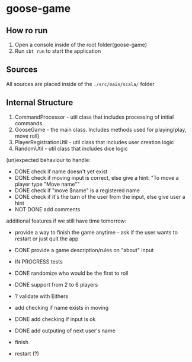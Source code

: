 # goose-game

## How ro run
 1. Open a console inside of the root folder(goose-game)
 2. Run `sbt run` to start the application
 
## Sources
All sources are placed inside of the `./src/main/scala/` folder

## Internal Structure

 1. CommandProcessor - util class that includes processing of initial commands
 2. GooseGame - the main class. Includes methods used for playing(play, move roll)
 3. PlayerRegistrationUtil - util class that includes user creation logic
 4. RandomUtil - util class that includes dice logic

(un)expected behaviour to handle:

- DONE check if name doesn't yet exist
- DONE check if moving input is correct, else give a hint: "To move a player type "Move name""
- DONE check if "move $name" is a registered name
- DONE check if it's the turn of the user from the input, else give user a hint
- NOT DONE add comments

additional features if we still have time tomorrow:

- provide a way to finish the game anytime - ask if the user wants to restart or just quit the app
- DONE provide a game description/rules on "about" input
- IN PROGRESS tests
- DONE randomize who would be the first to roll
- DONE support from 2 to 6 players

- ? validate with Eithers

- add checking if name exists in moving
- DONE add checking if input is ok
- DONE add outputing of next user's name
- finish 
- restart (?)
